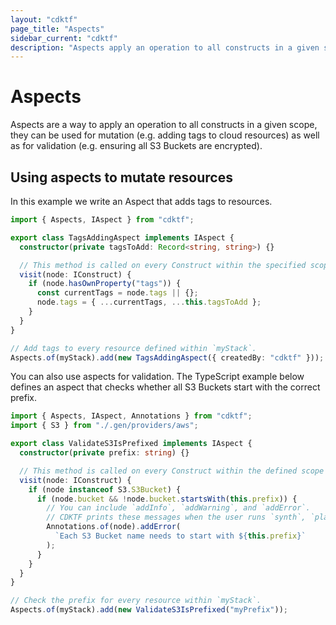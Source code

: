 ```yaml
---
layout: "cdktf"
page_title: "Aspects"
sidebar_current: "cdktf"
description: "Aspects apply an operation to all constructs in a given scope. You can use them for mutation (e.g., add resource tags) and validation (e.g., check encryption)."
---
```


# Aspects

Aspects are a way to apply an operation to all constructs in a given scope, they can be used for mutation (e.g. adding tags to cloud resources) as well as for validation (e.g. ensuring all S3 Buckets are encrypted).

## Using aspects to mutate resources

In this example we write an Aspect that adds tags to resources.

```ts
import { Aspects, IAspect } from "cdktf";

export class TagsAddingAspect implements IAspect {
  constructor(private tagsToAdd: Record<string, string>) {}

  // This method is called on every Construct within the specified scope (resources, data sources, etc.).
  visit(node: IConstruct) {
    if (node.hasOwnProperty("tags")) {
      const currentTags = node.tags || {};
      node.tags = { ...currentTags, ...this.tagsToAdd };
    }
  }
}

// Add tags to every resource defined within `myStack`.
Aspects.of(myStack).add(new TagsAddingAspect({ createdBy: "cdktf" }));
```

You can also use aspects for validation. The TypeScript example below defines an aspect that checks whether all S3 Buckets start with the correct prefix.

```ts
import { Aspects, IAspect, Annotations } from "cdktf";
import { S3 } from "./.gen/providers/aws";

export class ValidateS3IsPrefixed implements IAspect {
  constructor(private prefix: string) {}

  // This method is called on every Construct within the defined scope (resource, data sources, etc.).
  visit(node: IConstruct) {
    if (node instanceof S3.S3Bucket) {
      if (node.bucket && !node.bucket.startsWith(this.prefix)) {
        // You can include `addInfo`, `addWarning`, and `addError`.
        // CDKTF prints these messages when the user runs `synth`, `plan`, or `deploy`.
        Annotations.of(node).addError(
          `Each S3 Bucket name needs to start with ${this.prefix}`
        );
      }
    }
  }
}

// Check the prefix for every resource within `myStack`. 
Aspects.of(myStack).add(new ValidateS3IsPrefixed("myPrefix"));
```
